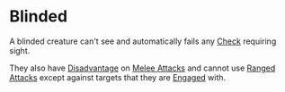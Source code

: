 # Blinded

A blinded creature can't see and automatically fails any [Check](../Core%20Procedures/Check.md) requiring sight.

They also have [Disadvantage](../Die%20Rolling%20Mechanics/Disadvantage.md) on [Melee Attacks](../Combat/Melee%20Attack.md) and cannot use [Ranged Attacks](../Combat/Ranged%20Attack.md) except against targets that they are [Engaged](Engaged.md) with.

